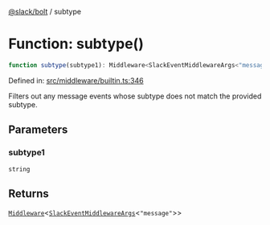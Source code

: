 [@slack/bolt](../index.md) / subtype

# Function: subtype()

```ts
function subtype(subtype1): Middleware<SlackEventMiddlewareArgs<"message">>;
```

Defined in: [src/middleware/builtin.ts:346](https://github.com/slackapi/bolt-js/blob/main/src/middleware/builtin.ts#L346)

Filters out any message events whose subtype does not match the provided subtype.

## Parameters

### subtype1

`string`

## Returns

[`Middleware`](../type-aliases/Middleware.md)\<[`SlackEventMiddlewareArgs`](../type-aliases/SlackEventMiddlewareArgs.md)\<`"message"`\>\>
